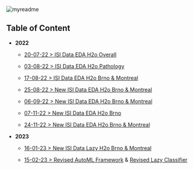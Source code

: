 ![myreadme](https://user-images.githubusercontent.com/70707092/95544092-d0b72880-09bf-11eb-90f7-bdca493307f7.png)

## Table of Content

- **2022**

  - [20-07-22 > ISI Data EDA H2o Overall](https://github.com/mareksturek/isibrno-related/blob/main/notebooks/220720%20isi_data_eda_h2o_overall.ipynb)  
  
  - [03-08-22 > ISI Data EDA H2o Pathology](https://github.com/mareksturek/isibrno-related/blob/main/notebooks/220803%20isi_data_eda_h2o_pathology_overall.ipynb) 
  
  - [17-08-22 > ISI Data EDA H2o Brno & Montreal](https://github.com/mareksturek/isibrno-related/blob/main/notebooks/220817%20isi_data_h2o_brno_montreal.ipynb)
  
  - [25-08-22 > New ISI Data EDA H2o Brno & Montreal](https://github.com/mareksturek/isibrno-related/blob/main/notebooks/220825%20new_isi_data_h2o_brno_montreal.ipynb)
  
  - [06-09-22 > New ISI Data EDA H2o Brno & Montreal](https://github.com/mareksturek/isibrno-related/blob/main/notebooks/220906%20new_isi_data_h2o_brno_montreal.ipynb)
  
  - [07-11-22 > New ISI Data EDA H2o Brno](https://github.com/mareksturek/isibrno-related/blob/main/notebooks/221107%20new_isi_data_h2o_brno.ipynb)
  
  - [24-11-22 > New ISI Data EDA H2o Brno & Montreal](https://github.com/mareksturek/isibrno-related/blob/main/notebooks/221124%20new_isi_data_h2o_brno_montreal.ipynb)
  
- **2023**
  
  - [16-01-23 > New ISI Data Lazy H2o Brno & Montreal](https://github.com/mareksturek/isibrno-related/blob/main/notebooks/230116%20new_isi_data_lazy_h2o_brno_montreal.ipynb)
  
  - [15-02-23 > Revised AutoML Framework](https://github.com/mareksturek/isibrno-related/blob/main/notebooks/230215%20revised_AutoML.ipynb) & [Revised Lazy Classifier](https://github.com/mareksturek/isibrno-related/blob/main/notebooks/230215%20revised_Lazy.ipynb)
  
  